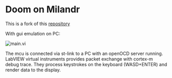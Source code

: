 # Doom on Milandr

This is a fork of this [repository](https://github.com/potat-dev/milandr-doom)

With gui emulation on PC:

![main.vi](./doc/main.vi.gif "main.vi")  

The mcu is connected via st-link to a PC with an openOCD server running. LabVIEW virtual instruments provides packet exchange with cortex-m debug trace. They process keystrokes on the keyboard (WASD+ENTER) and render data to the display.
